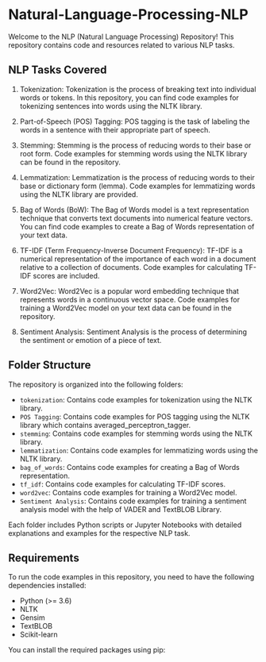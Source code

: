 # Natural-Language-Processing-NLP

Welcome to the NLP (Natural Language Processing) Repository! This repository contains code and resources related to various NLP tasks.

## NLP Tasks Covered

1. Tokenization: Tokenization is the process of breaking text into individual words or tokens. In this repository, you can find code examples for tokenizing sentences into words using the NLTK library.

2. Part-of-Speech (POS) Tagging: POS tagging is the task of labeling the words in a sentence with their appropriate part of speech.

3. Stemming: Stemming is the process of reducing words to their base or root form. Code examples for stemming words using the NLTK library can be found in the repository.

4. Lemmatization: Lemmatization is the process of reducing words to their base or dictionary form (lemma). Code examples for lemmatizing words using the NLTK library are provided.

5. Bag of Words (BoW): The Bag of Words model is a text representation technique that converts text documents into numerical feature vectors. You can find code examples to create a Bag of Words representation of your text data.

6. TF-IDF (Term Frequency-Inverse Document Frequency): TF-IDF is a numerical representation of the importance of each word in a document relative to a collection of documents. Code examples for calculating TF-IDF scores are included.

7. Word2Vec: Word2Vec is a popular word embedding technique that represents words in a continuous vector space. Code examples for training a Word2Vec model on your text data can be found in the repository.

8. Sentiment Analysis: Sentiment Analysis is the process of determining the sentiment or emotion of a piece of text.

## Folder Structure

The repository is organized into the following folders:

- `tokenization`: Contains code examples for tokenization using the NLTK library.
- `POS Tagging`: Contains code examples for POS tagging using the NLTK library which contains averaged_perceptron_tagger.
- `stemming`: Contains code examples for stemming words using the NLTK library.
- `lemmatization`: Contains code examples for lemmatizing words using the NLTK library.
- `bag_of_words`: Contains code examples for creating a Bag of Words representation.
- `tf_idf`: Contains code examples for calculating TF-IDF scores.
- `word2vec`: Contains code examples for training a Word2Vec model.
- `Sentiment Analysis`: Contains code examples for training a sentiment analysis model with the help of VADER and TextBLOB Library.

Each folder includes Python scripts or Jupyter Notebooks with detailed explanations and examples for the respective NLP task.

## Requirements

To run the code examples in this repository, you need to have the following dependencies installed:

- Python (>= 3.6)
- NLTK
- Gensim
- TextBLOB
- Scikit-learn

You can install the required packages using pip:

